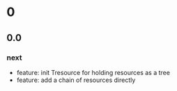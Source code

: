 # 0

## 0.0

### next

- feature: init Tresource for holding resources as a tree
- feature: add a chain of resources directly
